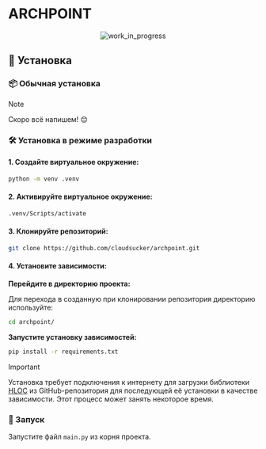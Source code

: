 # ARCHPOINT

<p align="center">
  <img src="https://i.giphy.com/TLeLKUdIc1tvAxb7ab.webp" alt="work_in_progress" />
</p>

## 🚀 Установка

### 📦 Обычная установка

> [!NOTE]
> Скоро всё напишем! 😊

### 🛠 Установка в режиме разработки

#### **1. Создайте виртуальное окружение:**

```bash
python -m venv .venv
```

#### **2. Активируйте виртуальное окружение:**

```bash
.venv/Scripts/activate
```

#### 3. **Клонируйте репозиторий:**

```bash
git clone https://github.com/cloudsucker/archpoint.git
```

#### 4. **Установите зависимости:**

**Перейдите в директорию проекта:**

Для перехода в созданную при клонировании репозитория директорию используйте:

```bash
cd archpoint/
```

**Запустите установку зависимостей:**

```bash
pip install -r requirements.txt
```

> [!IMPORTANT]  
> Установка требует подключения к интернету для загрузки библиотеки [HLOC](https://github.com/cvg/Hierarchical-Localization) из GitHub-репозитория для последующей её установки в качестве зависимости. Этот процесс может занять некоторое время.

### 🚀 Запуск

Запустите файл `main.py` из корня проекта.
